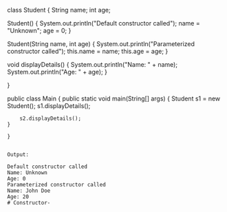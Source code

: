 
class Student {
String name;
int age;

Student() {
    System.out.println("Default constructor called");
    name = "Unknown";
    age = 0;
}

Student(String name, int age) {
    System.out.println("Parameterized constructor called");
    this.name = name;
    this.age = age;
}

void displayDetails() {
    System.out.println("Name: " + name);
    System.out.println("Age: " + age);
}

}

public class Main {
public static void main(String[] args) {
Student s1 = new Student();
s1.displayDetails();

```    Student s2 = new Student("John Doe", 20);
    s2.displayDetails();
}

}


Output:

Default constructor called
Name: Unknown
Age: 0
Parameterized constructor called
Name: John Doe
Age: 20
# Constructor-

